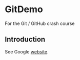 # GitDemo

For the Git / GitHub crash course

## Introduction
See Google [website](http://www.google.com/).

